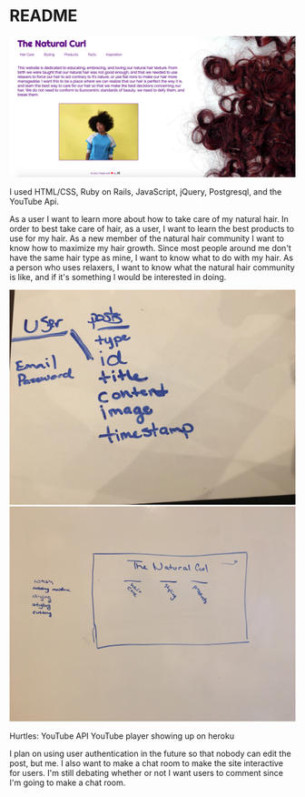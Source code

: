 # README

<a href="https://the-natural-curl.herokuapp.com/" title=""></a>

<img src="app/assets/images/The_Natural_Curl.png" width="550"/>

I used HTML/CSS, Ruby on Rails, JavaScript, jQuery, Postgresql, and the YouTube Api.

As a user I want to learn more about how to take care of my natural hair.
In order to best take care of hair, as a user, I want to learn the best products to use for my hair.
As a new member of the natural hair community I want to know how to maximize my hair growth.
Since most people around me don't have the same hair type as mine, I want to know what to do with my hair.
As a person who uses relaxers, I want to know what the natural hair community is like, and if it's something I would be interested in doing.


<img src="/app/assets/images/database.JPG" width="550"/>
<img src="/app/assets/images/wireframe.JPG" width="550"/>

Hurtles: YouTube API
         YouTube player showing up on heroku

I plan on using user authentication in the future so that nobody can edit the post, but me.
I also want to make a chat room to make the site interactive for users.
I'm still debating whether or not I want users to comment since I'm going to make a chat room.
